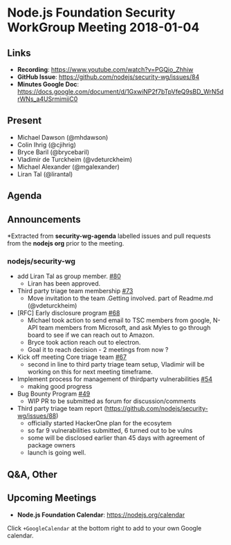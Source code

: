 # Node.js Foundation Security WorkGroup Meeting 2018-01-04

## Links

* **Recording**:  https://www.youtube.com/watch?v=PGQio_Zhhiw
* **GitHub Issue**: https://github.com/nodejs/security-wg/issues/84
* **Minutes Google Doc**: https://docs.google.com/document/d/1GxwiNP2f7bTpVfeQ9sBD_WrN5drWNs_a4USrmimiiC0

## Present

* Michael Dawson (@mhdawson)
* Colin Ihrig (@cjihrig)
* Bryce Baril (@brycebaril)
* Vladimir de Turckheim (@vdeturckheim)
* Michael Alexander (@mgalexander)
* Liran Tal (@lirantal)

## Agenda

## Announcements
 
*Extracted from **security-wg-agenda** labelled issues and pull requests from the **nodejs org** prior to the meeting.

### nodejs/security-wg

* add Liran Tal as group member. [#80](https://github.com/nodejs/security-wg/pull/80)
  * Liran has been approved.
* Third party triage team membership [#73](https://github.com/nodejs/security-wg/issues/73)
  * Move invitation to the team .Getting involved. part of Readme.md (@vdeturckheim)
* \[RFC\] Early disclosure program  [#68](https://github.com/nodejs/security-wg/issues/68)
  * Michael took action to send email to TSC members from google, N-API team members from
    Microsoft, and ask Myles to go through board to see if we can reach out to Amazon.
  * Bryce took action reach out to electron.  
  * Goal it to reach decision - 2 meetings from now ?
* Kick off meeting Core triage team [#67](https://github.com/nodejs/security-wg/issues/67)
  * second in line to third party triage team setup, Vladimir will be working on this for next meeting
    timeframe.
* Implement process for management of thirdparty vulnerabilities [#54](https://github.com/nodejs/security-wg/issues/54)
  * making good progress
* Bug Bounty Program [#49](https://github.com/nodejs/security-wg/issues/49)
   * WIP PR to be submitted as forum for discussion/comments
* Third party triage team report (https://github.com/nodejs/security-wg/issues/88)
  * officially started HackerOne plan for the ecosytem
  * so far 9 vulnerabilities submitted, 6 turned out to be vulns
  * some will be disclosed earlier than 45 days with agreement of package owners
  * launch is going well.

## Q&A, Other

## Upcoming Meetings

* **Node.js Foundation Calendar**: https://nodejs.org/calendar

Click `+GoogleCalendar` at the bottom right to add to your own Google calendar.
